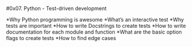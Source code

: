 #0x07. Python - Test-driven development

*Why Python programming is awesome
*What’s an interactive test
*Why tests are important
*How to write Docstrings to create tests
*How to write documentation for each module and function
*What are the basic option flags to create tests
*How to find edge cases
